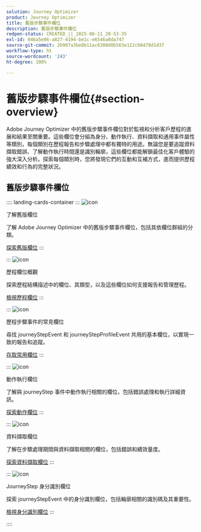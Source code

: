 ```yaml
---
solution: Journey Optimizer
product: Journey Optimizer
title: 舊版步驟事件欄位
description: 舊版步驟事件欄位
redpen-status: CREATED_||_2025-08-11_20-53-35
exl-id: 046a5e06-a827-4194-be1c-e6546a8da747
source-git-commit: 2b907a3be8b11ac6308d0b563e122c88478d1d37
workflow-type: ht
source-wordcount: '243'
ht-degree: 100%

---
```


# 舊版步驟事件欄位{#section-overview}

Adobe Journey Optimizer 中的舊版步驟事件欄位對於監視和分析客戶歷程的進展和結果至關重要。這些欄位會分組為身分、動作執行、資料擷取和通用事件屬性等類別，每個類別在歷程報告和步驟處理中都有獨特的用途。無論您是要追蹤資料擷取錯誤、了解動作執行時間還是識別輪廓，這些欄位都能解鎖最佳化客戶體驗的強大深入分析。探索每個類別時，您將發現它們的互動和互補方式，進而提供歷程績效和行為的完整狀況。

## 舊版步驟事件欄位

:::: landing-cards-container
:::
![icon](https://cdn.experienceleague.adobe.com/icons/book.svg?lang=zh-Hant)

了解舊版欄位

了解 Adobe Journey Optimizer 中的舊版步驟事件欄位，包括其依欄位群組的分類。

[探索舊版欄位](../using/reports/sharing-legacy-fields.md)
:::

:::
![icon](https://cdn.experienceleague.adobe.com/icons/chart-line.svg?lang=zh-Hant)

歷程欄位概觀

探索歷程結構描述中的欄位、其類型，以及這些欄位如何支援報告和管理歷程。

[檢視歷程欄位](../using/reports/sharing-journey-fields.md)
:::

:::
![icon](https://cdn.experienceleague.adobe.com/icons/list-check.svg?lang=zh-Hant)

歷程步驟事件的常見欄位

尋找 journeyStepEvent 和 journeyStepProfileEvent 共用的基本欄位，以實現一致的報告和追蹤。

[存取常用欄位](../using/reports/sharing-common-fields.md)
:::

:::
![icon](https://cdn.experienceleague.adobe.com/icons/gear.svg?lang=zh-Hant)

動作執行欄位

了解與 journeyStep 事件中動作執行相關的欄位，包括錯誤處理和執行詳細資訊。

[探索動作欄位](../using/reports/sharing-execution-fields.md)
:::

:::
![icon](https://cdn.experienceleague.adobe.com/icons/code-branch.svg?lang=zh-Hant)

資料擷取欄位

了解在步驟處理期間與資料擷取相關的欄位，包括錯誤和績效量度。

[探索資料擷取欄位](../using/reports/sharing-fetch-fields.md)
:::

:::
![icon](https://cdn.experienceleague.adobe.com/icons/bullseye.svg?lang=zh-Hant)

JourneyStep 身分識別欄位

探索 journeyStepEvent 中的身分識別欄位，包括輪廓相關的識別碼及其重要性。

[檢視身分識別欄位](../using/reports/sharing-identity-fields.md)
:::

::::
